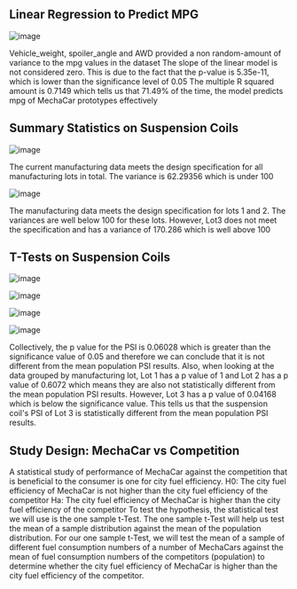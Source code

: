 ## Linear Regression to Predict MPG
![image](https://user-images.githubusercontent.com/76402559/114760781-b32b9880-9d2d-11eb-8fa2-6d75152fd6c3.png)

Vehicle_weight, spoiler_angle and AWD provided a non random-amount of variance to the mpg values in the dataset
The slope of the linear model is not considered zero. This is due to the fact that the p-value is 5.35e-11, which is lower than the significance level of 0.05
The multiple R squared amount is 0.7149 which tells us that 71.49% of the time, the model predicts mpg of MechaCar prototypes effectively

## Summary Statistics on Suspension Coils
![image](https://user-images.githubusercontent.com/76402559/114767976-4ff23400-9d36-11eb-9a15-aea78465bd14.png)

The current manufacturing data meets the design specification for all manufacturing lots in total. The variance is 62.29356 which is under 100

![image](https://user-images.githubusercontent.com/76402559/114768384-c727c800-9d36-11eb-941d-c7155e0b1ba6.png)

The manufacturing data meets the design specification for lots 1 and 2. The variances are well below 100 for these lots. However, Lot3 does not meet the specification and has a variance of 170.286 which is well above 100

## T-Tests on Suspension Coils
![image](https://user-images.githubusercontent.com/76402559/114770298-4b7b4a80-9d39-11eb-9a95-bf9e369f5a0f.png)

![image](https://user-images.githubusercontent.com/76402559/114770377-60f07480-9d39-11eb-86f4-c13fe9192698.png)

![image](https://user-images.githubusercontent.com/76402559/114770449-75cd0800-9d39-11eb-9dc0-48e91dd3f228.png)

![image](https://user-images.githubusercontent.com/76402559/114770512-87aeab00-9d39-11eb-9e71-04770eb76d09.png)

Collectively, the p value for the PSI is 0.06028 which is greater than the significance value of 0.05 and therefore we can conclude that it is not different from the mean population PSI results. Also, when looking at the data grouped by manufacturing lot, Lot 1 has a p value of 1 and Lot 2 has a p value of 0.6072 which means they are also not statistically different from the mean population PSI results. However, Lot 3 has a p value of 0.04168 which is below the significance value. This tells us that the suspension coil's PSI of Lot 3 is statistically different from the mean population PSI results.

## Study Design: MechaCar vs Competition
A statistical study of performance of MechaCar against the competition that is beneficial to the consumer is one for city fuel efficiency.
  H0: The city fuel efficiency of MechaCar is not higher than the city fuel efficiency of the competitor
  Ha: The city fuel efficiency of MechaCar is higher than the city fuel efficiency of the competitor
To test the hypothesis, the statistical test we will use is the one sample t-Test. The one sample t-Test will help us test the mean of a sample distribution against the mean of the population distribution. For our one sample t-Test, we will test the mean of a sample of different fuel consumption numbers of a number of MechaCars against the mean of fuel consumption numbers of the competitors (population) to determine whether the city fuel efficiency of MechaCar is higher than the city fuel efficiency of the competitor.  
